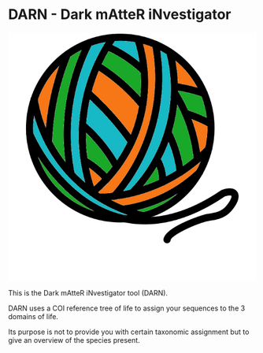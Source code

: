 # DARN - Dark mAtteR iNvestigator

![darn_logo](https://raw.githubusercontent.com/hariszaf/darn/main/figures/darn_logo.png)


This is the Dark mAtteR iNvestigator tool (DARN).

DARN uses a COI reference tree of life to assign your sequences to the 3 domains of life.

Its purpose is not to provide you with certain taxonomic assignment but to give an overview of the species present. 

